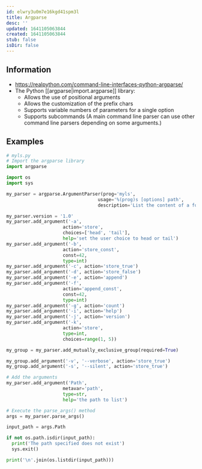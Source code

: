 ```yaml
---
id: elwry3u0m7e16kgd41spm3l
title: Argparse
desc: ''
updated: 1641105063844
created: 1641105063844
stub: false
isDir: false
---
```



## Information

- <https://realpython.com/command-line-interfaces-python-argparse/>
- The Python [[argparse|import.argparse]] library:
  - Allows the use of positional arguments
  - Allows the customization of the prefix chars
  - Supports variable numbers of parameters for a single option
  - Supports subcommands (A main command line parser can use other command line parsers depending on some arguments.)

## Examples

```python
# myls.py
# Import the argparse library
import argparse

import os
import sys

my_parser = argparse.ArgumentParser(prog='myls',
								  usage='%(prog)s [options] path',
								  description='List the content of a folder')

my_parser.version = '1.0'
my_parser.add_argument('-a',
					 action='store',
					 choices=['head', 'tail'],
					 help='set the user choice to head or tail')
my_parser.add_argument('-b',
					 action='store_const',
					 const=42,
					 type=int)
my_parser.add_argument('-c', action='store_true')
my_parser.add_argument('-d', action='store_false')
my_parser.add_argument('-e', action='append')
my_parser.add_argument('-f',
					 action='append_const',
					 const=42,
					 type=int)
my_parser.add_argument('-g', action='count')
my_parser.add_argument('-i', action='help')
my_parser.add_argument('-j', action='version')
my_parser.add_argument('-k',
					 action='store',
					 type=int,
					 choices=range(1, 5))

my_group = my_parser.add_mutually_exclusive_group(required=True)

my_group.add_argument('-v', '--verbose', action='store_true')
my_group.add_argument('-s', '--silent', action='store_true')

# Add the arguments
my_parser.add_argument('Path',
					 metavar='path',
					 type=str,
					 help='the path to list')

# Execute the parse_args() method
args = my_parser.parse_args()

input_path = args.Path

if not os.path.isdir(input_path):
  print('The path specified does not exist')
  sys.exit()

print('\n'.join(os.listdir(input_path)))
```
